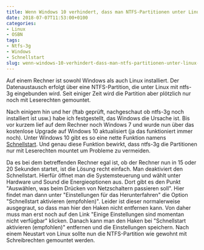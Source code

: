 ```yaml
---
title: Wenn Windows 10 verhindert, dass man NTFS-Partitionen unter Linux mit Schreibrechten mountet
date: 2018-07-07T11:53:00+0100
categories:
- Linux
- OSBN
tags:
- Ntfs-3g
- Windows
- Schnellstart
slug: wenn-windows-10-verhindert-dass-man-ntfs-partitionen-unter-linux-mit-schreibrechten-mountet
---
```

Auf einem Rechner ist sowohl Windows als auch Linux installiert. Der Datenaustausch erfolgt über eine NTFS-Partition, die unter Linux mit ntfs-3g eingebunden wird. Seit einiger Zeit wird die Partition aber plötzlich nur noch mit Leserechten gemountet.

Nach einigem hin und her (ftab geprüft, nachgeschaut ob ntfs-3g noch installiert ist usw.) habe ich festgestellt, das Windows die Ursache ist. Bis vor kurzem lief auf dem Rechner noch Windows 7 und wurde nun über das kostenlose Upgrade auf Windows 10 aktualisiert (ja das funktioniert immer noch). Unter Windows 10 gibt es so eine nette Funktion namens [Schnellstart](http://www.soft-management.net/wp/2017/03/der-schnellstart-von-windows-10). Und genau diese Funktion bewirkt, dass ntfs-3g die Partitionen nur mit Leserechten mountet um Probleme zu vermeiden.

Da es bei dem betreffenden Rechner egal ist, ob der Rechner nun in 15 oder 20 Sekunden startet, ist die Lösung recht einfach. Man deaktiviert den Schnellstart. Hierfür öffnet man die Systemsteuerung und wählt unter Hardware und Sound die Energieoptionen aus. Dort gibt es den Punkt "Auswählen, was beim Drücken von Netzschaltern passieren soll". Hier findet man dann unter "Einstellungen für das Herunterfahren" die Option "Schnellstart aktivieren (empfohlen)". Leider ist dieser normalerweise ausgegraut, so dass man hier den Haken nicht entfernen kann. Von daher muss man erst noch auf den Link "Einige Einstellungen sind momentan nicht verfügbar" klicken. Danach kann man den Haken bei "Schnellstart aktivieren (empfohlen)" entfernen und die Einstellungen speichern. Nach einem Neustart von Linux sollte nun die NTFS-Partition wie gewohnt mit Schreibrechten gemountet werden.
